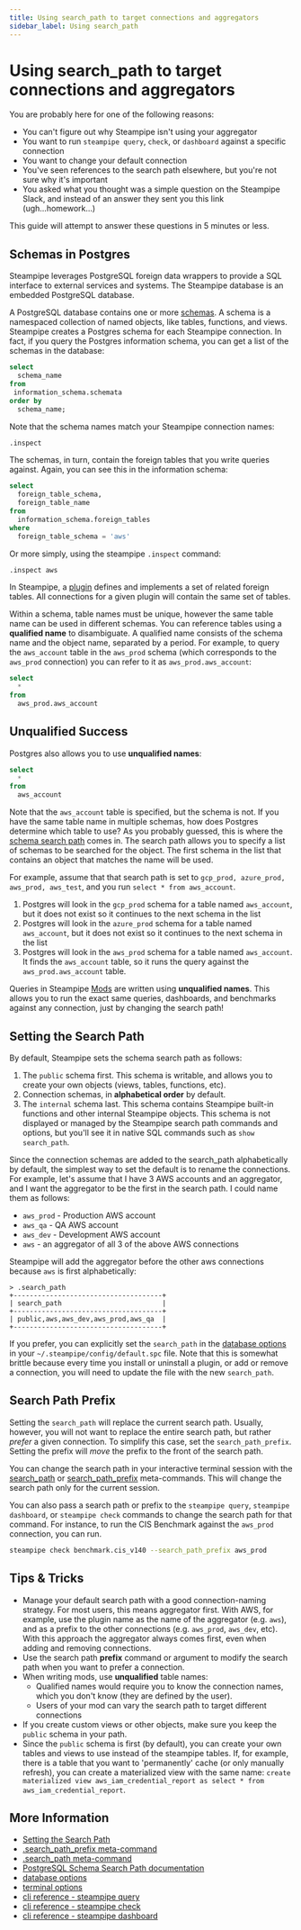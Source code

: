 ```yaml
---
title: Using search_path to target connections and aggregators
sidebar_label: Using search_path
---
```



# Using search_path to target connections and aggregators

You are probably here for one of the following reasons:
- You can't figure out why Steampipe isn't using your aggregator
- You want to run `steampipe query`, `check`, or `dashboard` against a specific connection
- You want to change your default connection
- You've seen references to the search path elsewhere, but you're not sure why it's important
- You asked what you thought was a simple question on the Steampipe Slack, and instead of an answer they sent you this link (ugh...homework...)

This guide will attempt to answer these questions in 5 minutes or less.

## Schemas in Postgres

Steampipe leverages PostgreSQL foreign data wrappers to provide a SQL interface to external services and systems. The Steampipe database is an embedded PostgreSQL database.

A PostgreSQL database contains one or more [schemas](https://www.postgresql.org/docs/current/ddl-schemas.html).  A schema is a namespaced collection of named objects, like tables, functions, and views.  Steampipe creates a Postgres schema for each Steampipe connection.  In fact, if you query the Postgres information schema, you can get a list of the schemas in the database:

```sql
select 
  schema_name 
from 
 information_schema.schemata 
order by 
  schema_name;
```

Note that the schema names match your Steampipe connection names:
```sql
.inspect
```

The schemas, in turn, contain the foreign tables that you write queries against.  Again, you can see this in the information schema:

```sql
select 
  foreign_table_schema,
  foreign_table_name
from 
  information_schema.foreign_tables
where
  foreign_table_schema = 'aws'
```

Or more simply, using the steampipe `.inspect` command:
```sql
.inspect aws
```

In Steampipe, a [plugin](https://steampipe.io/docs/managing/plugins) defines and implements a set of related foreign tables.  All connections for a given plugin will contain the same set of tables.  

Within a schema, table names must be unique, however the same table name can be used in different schemas.  You can reference tables using a **qualified name** to disambiguate.   A qualified name consists of the schema name and the object name, separated by a period.  For example, to query the `aws_account` table in the `aws_prod` schema (which corresponds to the `aws_prod` connection) you can refer to it as `aws_prod.aws_account`: 

```sql
select 
  * 
from 
  aws_prod.aws_account
```


## Unqualified Success

Postgres also allows you to use **unqualified names**:

```sql
select 
  * 
from 
  aws_account
```

Note that the `aws_account` table is specified, but the schema is not.  If you have the same table name in multiple schemas, how does Postgres determine which table to use?  As you probably guessed, this is where the [schema search path](https://www.postgresql.org/docs/current/ddl-schemas.html#DDL-SCHEMAS-PATH) comes in.  The search path allows you to specify a list of schemas to be searched for the object.  The first schema in the list that contains an object that matches the name will be used.  

For example, assume that that search path is set to `gcp_prod, azure_prod, aws_prod, aws_test`, and you run `select * from aws_account`.  

1. Postgres will look in the `gcp_prod` schema for a table named `aws_account`, but it does not exist so it continues to the next schema in the list
2. Postgres will look in the `azure_prod` schema for a table named `aws_account`, but it does not exist so it continues to the next schema in the list
3. Postgres will look in the `aws_prod` schema for a table named `aws_account`. It finds the `aws_account` table, so it runs the query against the `aws_prod.aws_account` table.  


Queries in Steampipe [Mods](https://steampipe.io/docs/mods/overview) are written using **unqualified names**.   This allows you to run the exact same queries, dashboards, and benchmarks against any connection, just by changing the search path!  


## Setting the Search Path

By default, Steampipe sets the schema search path as follows:
1. The `public` schema first.  This schema is writable, and allows you to create your own objects (views, tables, functions, etc).
2. Connection schemas, in **alphabetical order** by default.
3. The `internal` schema last.   This schema contains Steampipe built-in functions and other internal Steampipe objects.  This schema is not displayed or managed by the Steampipe search path commands and options, but you'll see it in native SQL commands such as `show search_path`.

Since the connection schemas are added to the search_path alphabetically by default, the simplest way to set the default is to rename the connections. For example, let's assume that I have 3 AWS accounts and an aggregator, and I want the aggregator to be the first in the search path.  I could name them as follows:
- `aws_prod` - Production AWS account
- `aws_qa`   - QA AWS account
- `aws_dev`  - Development AWS account
- `aws`  - an aggregator of all 3 of the above AWS connections

Steampipe will add the aggregator before the other aws connections because `aws` is first alphabetically:

```
> .search_path
+-------------------------------------+
| search_path                         |
+-------------------------------------+
| public,aws,aws_dev,aws_prod,aws_qa  |
+-------------------------------------+
```

If you prefer, you can explicitly set the `search_path` in the [database options ](https://steampipe.io/docs/reference/config-files/database) in your `~/.steampipe/config/default.spc` file.  Note that this is somewhat brittle because every time you install or uninstall a plugin, or add or remove a connection, you will need to update the file with the new  `search_path`.


## Search Path Prefix

Setting the `search_path` will replace the current search path.  Usually, however, you will not want to replace the entire search path, but rather *prefer* a given connection.  To simplify this case, set the `search_path_prefix`.  Setting the prefix will *move* the prefix to the front of the search path.


You can change the search path in your interactive terminal session with the [search_path](/docs/reference/dot-commands/search_path) or [search_path_prefix](/docs/reference/dot-commands/search_path_prefix) meta-commands.  This will change the search path only for the current session.

You can also pass a search path or prefix to the `steampipe query`, `steampipe dashboard`, or `steampipe check` commands to change the search path for that command.  For instance, to run the CIS Benchmark against the `aws_prod` connection, you can run.

```bash
steampipe check benchmark.cis_v140 --search_path_prefix aws_prod
```

## Tips & Tricks

- Manage your default search path with a good connection-naming strategy. For most users, this means aggregator first.  With AWS, for example, use the plugin name as the name of the aggregator (e.g. `aws`), and as a prefix to the other connections (e.g. `aws_prod`, `aws_dev`, etc).  With this approach the aggregator always comes first, even when adding and removing connections.
- Use the search path **prefix** command or argument to modify the search path when you want to prefer a connection.  
- When writing mods, use **unqualified** table names:
  - Qualified names would require you to know the connection names, which you don't know (they are defined by the user).
  - Users of your mod can vary the search path to target different connections
- If you create custom views or other objects, make sure you keep the `public` schema in your path.
- Since the `public` schema is first (by default), you can create your own tables and views to use instead of the steampipe tables.  If, for example, there is a table that you want to 'permanently' cache (or only manually refresh), you can create a materialized view with the same name: `create materialized view aws_iam_credential_report as select * from aws_iam_credential_report`. 


## More Information
- [Setting the Search Path](https://steampipe.io/docs/managing/connections#setting-the-search-path)
- [.search_path_prefix meta-command](https://steampipe.io/docs/reference/dot-commands/search_path_prefix)
- [.search_path meta-command](https://steampipe.io/docs/reference/dot-commands/search_path)
- [PostgreSQL Schema Search Path documentation](https://www.postgresql.org/docs/current/ddl-schemas.html#DDL-SCHEMAS-PATH)
- [database options](https://steampipe.io/docs/reference/config-files/database)
- [terminal options](https://steampipe.io/docs/reference/config-files/terminal)
- [cli reference - steampipe query](https://steampipe.io/docs/reference/cli/query)
- [cli reference - steampipe check](https://steampipe.io/docs/reference/cli/check)
- [cli reference - steampipe dashboard](https://steampipe.io/docs/reference/cli/dashboard)
